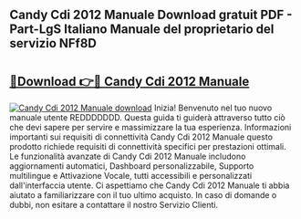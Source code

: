 ## Candy Cdi 2012 Manuale Download gratuit PDF - Part-LgS Italiano Manuale del proprietario del servizio NFf8D

# <h2><a href="http://dfcz9fg.blite.top/?on=Candy+Cdi+2012+Manuale">🔗Download 👉🔴 Candy Cdi 2012 Manuale</a></h2>

[![Candy Cdi 2012 Manuale download](https://i.imgur.com/lujVjoI.png)](http://dfcz9fg.blite.top/?on=Candy+Cdi+2012+Manuale)
Inizia! Benvenuto nel tuo nuovo manuale utente REDDDDDDD. Questa guida ti guiderà attraverso tutto ciò che devi sapere per servire e massimizzare la tua esperienza. Informazioni importanti sui requisiti di connettività Candy Cdi 2012 Manuale questo prodotto richiede requisiti di connettività specifici per prestazioni ottimali. Le funzionalità avanzate di Candy Cdi 2012 Manuale includono aggiornamenti automatici, Dashboard personalizzabile, Supporto multilingue e Attivazione Vocale, tutti accessibili e personalizzati dall'interfaccia utente. Ci aspettiamo che Candy Cdi 2012 Manuale ti abbia aiutato a familiarizzare con il tuo ultimo acquisto. In caso di domande o dubbi, non esitare a contattare il nostro Servizio Clienti.
